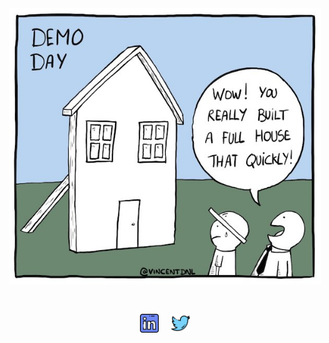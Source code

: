 <div align="center">
  <img src="https://raw.githubusercontent.com/rradfar/rradfar/main/assets/EYiYWSvXkAIP5G6.jpeg" alt="Demo day" width="500px" height="auto">

  <p style="padding: 30px">
    <a href="https://www.linkedin.com/in/rradfar/"><img height="30" src="https://raw.githubusercontent.com/rradfar/rradfar/main/assets/linkedin.png?raw=true"></a>&nbsp;&nbsp;&nbsp;&nbsp;
    <a href="https://twitter.com/ramtinradfar"><img height="30" src="https://raw.githubusercontent.com/rradfar/rradfar/main/assets/twitter.png?raw=true"></a>
  </p>
</div>

